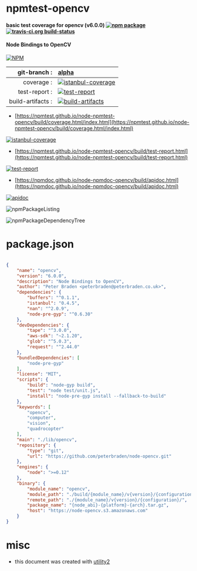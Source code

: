 # npmtest-opencv

#### basic test coverage for  opencv (v6.0.0)  [![npm package](https://img.shields.io/npm/v/npmtest-opencv.svg?style=flat-square)](https://www.npmjs.org/package/npmtest-opencv) [![travis-ci.org build-status](https://api.travis-ci.org/npmtest/node-npmtest-opencv.svg)](https://travis-ci.org/npmtest/node-npmtest-opencv)

#### Node Bindings to OpenCV

[![NPM](https://nodei.co/npm/opencv.png?downloads=true&downloadRank=true&stars=true)](https://www.npmjs.com/package/opencv)

| git-branch : | [alpha](https://github.com/npmtest/node-npmtest-opencv/tree/alpha)|
|--:|:--|
| coverage : | [![istanbul-coverage](https://npmtest.github.io/node-npmtest-opencv/build/coverage.badge.svg)](https://npmtest.github.io/node-npmtest-opencv/build/coverage.html/index.html)|
| test-report : | [![test-report](https://npmtest.github.io/node-npmtest-opencv/build/test-report.badge.svg)](https://npmtest.github.io/node-npmtest-opencv/build/test-report.html)|
| build-artifacts : | [![build-artifacts](https://npmtest.github.io/node-npmtest-opencv/glyphicons_144_folder_open.png)](https://github.com/npmtest/node-npmtest-opencv/tree/gh-pages/build)|

- [https://npmtest.github.io/node-npmtest-opencv/build/coverage.html/index.html](https://npmtest.github.io/node-npmtest-opencv/build/coverage.html/index.html)

[![istanbul-coverage](https://npmtest.github.io/node-npmtest-opencv/build/screenCapture.buildCi.browser.%252Ftmp%252Fbuild%252Fcoverage.lib.html.png)](https://npmtest.github.io/node-npmtest-opencv/build/coverage.html/index.html)

- [https://npmtest.github.io/node-npmtest-opencv/build/test-report.html](https://npmtest.github.io/node-npmtest-opencv/build/test-report.html)

[![test-report](https://npmtest.github.io/node-npmtest-opencv/build/screenCapture.buildCi.browser.%252Ftmp%252Fbuild%252Ftest-report.html.png)](https://npmtest.github.io/node-npmtest-opencv/build/test-report.html)

- [https://npmdoc.github.io/node-npmdoc-opencv/build/apidoc.html](https://npmdoc.github.io/node-npmdoc-opencv/build/apidoc.html)

[![apidoc](https://npmdoc.github.io/node-npmdoc-opencv/build/screenCapture.buildCi.browser.%252Ftmp%252Fbuild%252Fapidoc.html.png)](https://npmdoc.github.io/node-npmdoc-opencv/build/apidoc.html)

![npmPackageListing](https://npmtest.github.io/node-npmtest-opencv/build/screenCapture.npmPackageListing.svg)

![npmPackageDependencyTree](https://npmtest.github.io/node-npmtest-opencv/build/screenCapture.npmPackageDependencyTree.svg)



# package.json

```json

{
    "name": "opencv",
    "version": "6.0.0",
    "description": "Node Bindings to OpenCV",
    "author": "Peter Braden <peterbraden@peterbraden.co.uk>",
    "dependencies": {
        "buffers": "^0.1.1",
        "istanbul": "0.4.5",
        "nan": "^2.0.9",
        "node-pre-gyp": "^0.6.30"
    },
    "devDependencies": {
        "tape": "^3.0.0",
        "aws-sdk": "~2.1.20",
        "glob": "^5.0.3",
        "request": "^2.44.0"
    },
    "bundledDependencies": [
        "node-pre-gyp"
    ],
    "license": "MIT",
    "scripts": {
        "build": "node-gyp build",
        "test": "node test/unit.js",
        "install": "node-pre-gyp install --fallback-to-build"
    },
    "keywords": [
        "opencv",
        "computer",
        "vision",
        "quadrocopter"
    ],
    "main": "./lib/opencv",
    "repository": {
        "type": "git",
        "url": "https://github.com/peterbraden/node-opencv.git"
    },
    "engines": {
        "node": ">=0.12"
    },
    "binary": {
        "module_name": "opencv",
        "module_path": "./build/{module_name}/v{version}/{configuration}/{node_abi}-{platform}-{arch}/",
        "remote_path": "./{module_name}/v{version}/{configuration}/",
        "package_name": "{node_abi}-{platform}-{arch}.tar.gz",
        "host": "https://node-opencv.s3.amazonaws.com"
    }
}
```



# misc
- this document was created with [utility2](https://github.com/kaizhu256/node-utility2)
